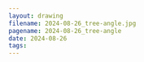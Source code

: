 ```yaml
---
layout: drawing
filename: 2024-08-26_tree-angle.jpg
pagename: 2024-08-26_tree-angle
date: 2024-08-26
tags:
---
```

